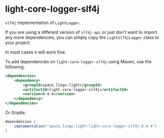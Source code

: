 # light-core-logger-slf4j

`slf4j` implementation of `LightLogger`.

If you are using a different version of `slf4j-api` or 
just don't want to import any more dependencies, 
you can simply copy the `LightSlf4jLogger` class to your project.

In most cases it will work fine.

To add dependencies on `light-core-logger-slf4j` using Maven, use the following:
```xml
<dependencies>
    <dependency>
        <groupId>space.lingu.light</groupId>
        <artifactId>light-core-logger-slf4j</artifactId>
        <version>0.4.4</version>
    </dependency>
</dependencies>
```

Or Gradle:
```groovy
dependencies {
    implementation("space.lingu.light:light-core-logger-slf4j:0.4.4")
}
```
